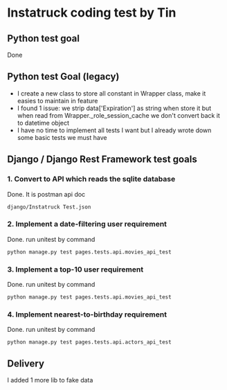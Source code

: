 # Instatruck coding test by Tin

## Python test goal

Done

## Python test Goal (legacy)

- I create a new class to store all constant in Wrapper class, make it easies to maintain in feature
- I found 1 issue: we strip data['Expiration'] as string when store it but when read from Wrapper._role_session_cache we don't convert back it to datetime object
- I have no time to implement all tests I want but I already wrote down some basic tests we must have

## Django / Django Rest Framework test goals

### 1. Convert to API which reads the sqlite database

Done. It is postman api doc

```
django/Instatruck Test.json
```

### 2. Implement a date-filtering user requirement

Done. run unitest by command

```
python manage.py test pages.tests.api.movies_api_test
```

### 3. Implement a top-10 user requirement

Done. run unitest by command

```
python manage.py test pages.tests.api.movies_api_test
```

### 4. Implement nearest-to-birthday requirement

Done. run unitest by command

```
python manage.py test pages.tests.api.actors_api_test
```

## Delivery

I added 1 more lib to fake data


